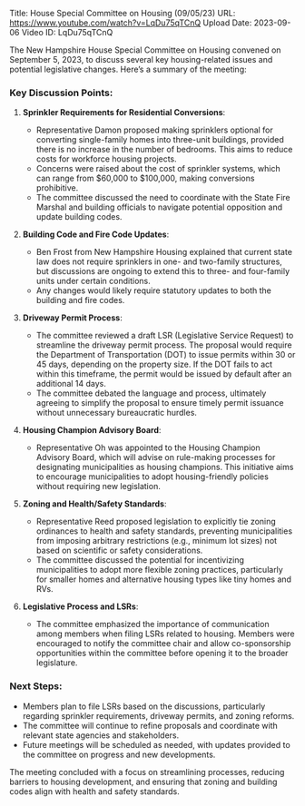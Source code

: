 Title: House Special Committee on Housing (09/05/23)
URL: https://www.youtube.com/watch?v=LqDu75qTCnQ
Upload Date: 2023-09-06
Video ID: LqDu75qTCnQ

The New Hampshire House Special Committee on Housing convened on September 5, 2023, to discuss several key housing-related issues and potential legislative changes. Here’s a summary of the meeting:

### Key Discussion Points:

1. **Sprinkler Requirements for Residential Conversions**:
   - Representative Damon proposed making sprinklers optional for converting single-family homes into three-unit buildings, provided there is no increase in the number of bedrooms. This aims to reduce costs for workforce housing projects.
   - Concerns were raised about the cost of sprinkler systems, which can range from $60,000 to $100,000, making conversions prohibitive.
   - The committee discussed the need to coordinate with the State Fire Marshal and building officials to navigate potential opposition and update building codes.

2. **Building Code and Fire Code Updates**:
   - Ben Frost from New Hampshire Housing explained that current state law does not require sprinklers in one- and two-family structures, but discussions are ongoing to extend this to three- and four-family units under certain conditions.
   - Any changes would likely require statutory updates to both the building and fire codes.

3. **Driveway Permit Process**:
   - The committee reviewed a draft LSR (Legislative Service Request) to streamline the driveway permit process. The proposal would require the Department of Transportation (DOT) to issue permits within 30 or 45 days, depending on the property size. If the DOT fails to act within this timeframe, the permit would be issued by default after an additional 14 days.
   - The committee debated the language and process, ultimately agreeing to simplify the proposal to ensure timely permit issuance without unnecessary bureaucratic hurdles.

4. **Housing Champion Advisory Board**:
   - Representative Oh was appointed to the Housing Champion Advisory Board, which will advise on rule-making processes for designating municipalities as housing champions. This initiative aims to encourage municipalities to adopt housing-friendly policies without requiring new legislation.

5. **Zoning and Health/Safety Standards**:
   - Representative Reed proposed legislation to explicitly tie zoning ordinances to health and safety standards, preventing municipalities from imposing arbitrary restrictions (e.g., minimum lot sizes) not based on scientific or safety considerations.
   - The committee discussed the potential for incentivizing municipalities to adopt more flexible zoning practices, particularly for smaller homes and alternative housing types like tiny homes and RVs.

6. **Legislative Process and LSRs**:
   - The committee emphasized the importance of communication among members when filing LSRs related to housing. Members were encouraged to notify the committee chair and allow co-sponsorship opportunities within the committee before opening it to the broader legislature.

### Next Steps:
- Members plan to file LSRs based on the discussions, particularly regarding sprinkler requirements, driveway permits, and zoning reforms.
- The committee will continue to refine proposals and coordinate with relevant state agencies and stakeholders.
- Future meetings will be scheduled as needed, with updates provided to the committee on progress and new developments.

The meeting concluded with a focus on streamlining processes, reducing barriers to housing development, and ensuring that zoning and building codes align with health and safety standards.